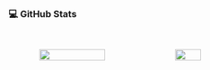 ### 💻 GitHub Stats
<br >

<p style="display: flex; justify-content: center; align-items: center; ">
  <img width="48%" src="https://github-readme-stats.vercel.app/api?username=neginAhmadiTech&show_icons=true&theme=calm&include_all_commits=true&hide_border=true&border_radius=15" />
  <img width="30%"  src="https://github-readme-stats.vercel.app/api/top-langs/?username=neginAhmadiTech&layout=compact&theme=calm&hide_border=true&border_radius=15" />
</p>






